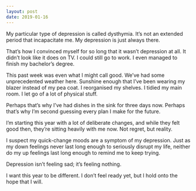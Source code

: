 ```yaml
---
layout: post
date: 2019-01-16
---
```


My particular type of depression is called dysthymia. It’s not an extended period that incapacitate me. My depression is just always there. 

That’s how I convinced myself for so long that it wasn’t depression at all. It didn’t look like it does on TV. I could still go to work. I even managed to finish my bachelor’s degree. 

This past week was even what I might call good. We’ve had some unprecedented weather here. Sunshine enough that I’ve been wearing my blazer instead of my pea coat. I reorganised my shelves. I tidied my main room. I let go of a lot of physical stuff. 

Perhaps that’s why I’ve had dishes in the sink for three days now. Perhaps that’s why I’m second guessing every plan I make for the future. 

I’m starting this year with a lot of deliberate changes, and while they felt good then, they’re sitting heavily with me now. Not regret, but reality. 

I suspect my quick-change moods are a symptom of my depression. Just as my down feelings never last long enough to seriously disrupt my life, neither do my up feelings last long enough to remind me to keep trying. 

Depression isn’t feeling sad; it’s feeling nothing. 

I want this year to be different. I don’t feel ready yet, but I hold onto the hope that I will. 
